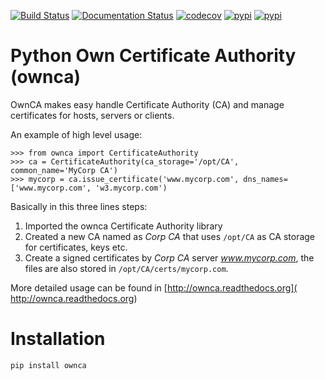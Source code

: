 [![Build Status](https://github.com/OwnCA/ownca/workflows/Tests/badge.svg)](https://github.com/OwnCA/ownca/actions?query=workflow%3ATests)
[![Documentation Status](https://readthedocs.org/projects/ownca/badge/?version=latest)](https://ownca.readthedocs.io/en/latest/?badge=latest)
[![codecov](https://codecov.io/gh/OwnCA/ownca/branch/master/graph/badge.svg)](https://codecov.io/gh/OwnCA/ownca)
[![pypi](https://img.shields.io/pypi/v/ownca.svg)](https://pypi.python.org/pypi/ownca)
[![pypi](https://img.shields.io/pypi/l/ownca.svg)](https://pypi.python.org/pypi/ownca)

Python Own Certificate Authority (ownca)
========================================

OwnCA makes easy handle Certificate Authority (CA) and manage certificates
for hosts, servers or clients.

An example of high level usage:

```pycon
>>> from ownca import CertificateAuthority
>>> ca = CertificateAuthority(ca_storage='/opt/CA', common_name='MyCorp CA')
>>> mycorp = ca.issue_certificate('www.mycorp.com', dns_names=['www.mycorp.com', 'w3.mycorp.com')

```

Basically in this three lines steps:
 1. Imported the ownca Certificate Authority library
 2. Created a new CA named as *Corp CA* that uses ```/opt/CA``` as CA storage
    for certificates, keys etc.
 3. Create a signed certificates by *Corp CA* server *www.mycorp.com*, 
 the files are also stored in ```/opt/CA/certs/mycorp.com```.

More detailed usage can be found in [http://ownca.readthedocs.org](
http://ownca.readthedocs.org)


Installation
============

```shell
pip install ownca
```
